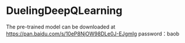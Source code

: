 # DuelingDeepQLearning
The pre-trained model can be downloaded at https://pan.baidu.com/s/10eP8NjOW98DLe0J-EJgmIg 
password：baob 
